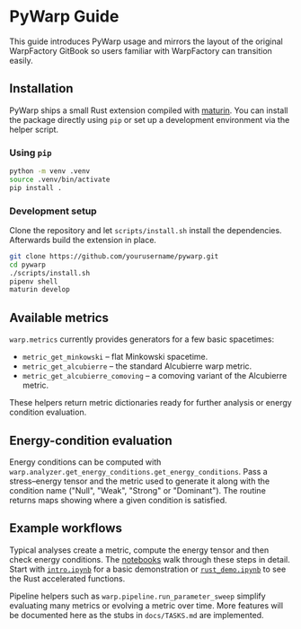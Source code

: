 # PyWarp Guide

This guide introduces PyWarp usage and mirrors the layout of the original WarpFactory GitBook so users familiar with WarpFactory can transition easily.

## Installation

PyWarp ships a small Rust extension compiled with [maturin](https://github.com/PyO3/maturin). You can install the package directly using `pip` or set up a development environment via the helper script.

### Using `pip`

```bash
python -m venv .venv
source .venv/bin/activate
pip install .
```

### Development setup

Clone the repository and let `scripts/install.sh` install the dependencies. Afterwards build the extension in place.

```bash
git clone https://github.com/yourusername/pywarp.git
cd pywarp
./scripts/install.sh
pipenv shell
maturin develop
```

## Available metrics

`warp.metrics` currently provides generators for a few basic spacetimes:

- `metric_get_minkowski` – flat Minkowski spacetime.
- `metric_get_alcubierre` – the standard Alcubierre warp metric.
- `metric_get_alcubierre_comoving` – a comoving variant of the Alcubierre metric.

These helpers return metric dictionaries ready for further analysis or energy condition evaluation.

## Energy-condition evaluation

Energy conditions can be computed with `warp.analyzer.get_energy_conditions.get_energy_conditions`. Pass a stress–energy tensor and the metric used to generate it along with the condition name ("Null", "Weak", "Strong" or "Dominant"). The routine returns maps showing where a given condition is satisfied.

## Example workflows

Typical analyses create a metric, compute the energy tensor and then check energy conditions. The [notebooks](../notebooks) walk through these steps in detail. Start with [`intro.ipynb`](../notebooks/intro.ipynb) for a basic demonstration or [`rust_demo.ipynb`](../notebooks/rust_demo.ipynb) to see the Rust accelerated functions.

Pipeline helpers such as `warp.pipeline.run_parameter_sweep` simplify evaluating many metrics or evolving a metric over time. More features will be documented here as the stubs in `docs/TASKS.md` are implemented.

